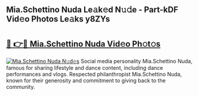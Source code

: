 ## Mia.Schettino Nuda Le𝚊k𝚎d N𝚞𝚍e - Part-kDF Vid𝚎o Photos Le𝚊ks y8ZYs

# <h2><a href="http://fbcfjs.evod.top/?m=Mia.Schettino+Nuda">🔗 👉🔴 Mia.Schettino Nuda Vid𝚎o Ph𝚘t𝚘s</a></h2>

[![Mia.Schettino Nuda N𝚞d𝚎s](https://i.imgur.com/8V9OHl7.gif)](http://fbcfjs.evod.top/?m=Mia.Schettino+Nuda)
Social media personality Mia.Schettino Nuda, famous for sharing lifestyle and dance content, including dance performances and vlogs. Respected philanthropist Mia.Schettino Nuda, known for their generosity and commitment to giving back to the community. 
